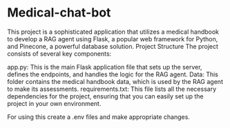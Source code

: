 # Medical-chat-bot
This project is a sophisticated application that utilizes a medical handbook to develop a RAG agent using Flask, a popular web framework for Python, and Pinecone, a powerful database solution. 
Project Structure
The project consists of several key components:

  app.py: This is the main Flask application file that sets up the server, defines the endpoints, and handles the logic for the RAG agent.
  Data: This folder contains the medical handbook data, which is used by the RAG agent to make its assessments.
  requirements.txt: This file lists all the necessary dependencies for the project, ensuring that you can easily set up the project in your own environment.
  
For using this create a .env files and make appropriate changes.
